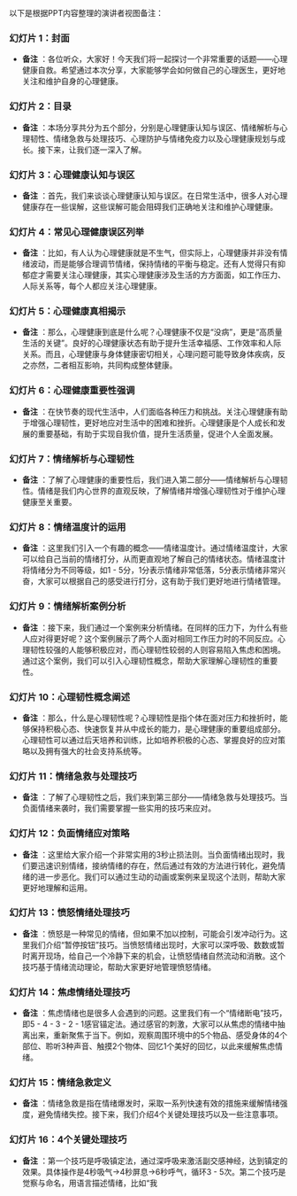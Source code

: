 以下是根据PPT内容整理的演讲者视图备注：

### 幻灯片 1：封面
* **备注** ：各位听众，大家好！今天我们将一起探讨一个非常重要的话题——心理健康自救。希望通过本次分享，大家能够学会如何做自己的心理医生，更好地关注和维护自身的心理健康。

### 幻灯片 2：目录
* **备注** ：本场分享共分为五个部分，分别是心理健康认知与误区、情绪解析与心理韧性、情绪急救与处理技巧、心理防护与情绪免疫力以及心理健康规划与成长。接下来，让我们逐一深入了解。

### 幻灯片 3：心理健康认知与误区
* **备注** ：首先，我们来谈谈心理健康认知与误区。在日常生活中，很多人对心理健康存在一些误解，这些误解可能会阻碍我们正确地关注和维护心理健康。

### 幻灯片 4：常见心理健康误区列举
* **备注** ：比如，有人认为心理健康就是不生气，但实际上，心理健康并非没有情绪波动，而是能够合理调节情绪，保持情绪的平衡与稳定。还有人觉得只有抑郁症才需要关注心理健康，其实心理健康涉及生活的方方面面，如工作压力、人际关系等，每个人都应关注心理健康。

### 幻灯片 5：心理健康真相揭示
* **备注** ：那么，心理健康到底是什么呢？心理健康不仅是“没病”，更是“高质量生活的关键”。良好的心理健康状态有助于提升生活幸福感、工作效率和人际关系。而且，心理健康与身体健康密切相关，心理问题可能导致身体疾病，反之亦然，二者相互影响，共同构成整体健康。

### 幻灯片 6：心理健康重要性强调
* **备注** ：在快节奏的现代生活中，人们面临各种压力和挑战。关注心理健康有助于增强心理韧性，更好地应对生活中的困难和挫折。心理健康是个人成长和发展的重要基础，有助于实现自我价值，提升生活质量，促进个人全面发展。

### 幻灯片 7：情绪解析与心理韧性
* **备注** ：了解了心理健康的重要性后，我们进入第二部分——情绪解析与心理韧性。情绪是我们内心世界的直观反映，了解情绪并增强心理韧性对于维护心理健康至关重要。

### 幻灯片 8：情绪温度计的运用
* **备注** ：这里我们引入一个有趣的概念——情绪温度计。通过情绪温度计，大家可以给自己当前的情绪打分，从而更直观地了解自己的情绪状态。情绪温度计将情绪分为不同等级，如1 - 5分，1分表示情绪非常低落，5分表示情绪非常兴奋，大家可以根据自己的感受进行打分，这有助于我们更好地进行情绪管理。

### 幻灯片 9：情绪解析案例分析
* **备注** ：接下来，我们通过一个案例来分析情绪。在同样的压力下，为什么有些人应对得更好呢？这个案例展示了两个人面对相同工作压力时的不同反应。心理韧性较强的人能够积极应对，而心理韧性较弱的人则容易陷入焦虑和困境。通过这个案例，我们可以引入心理韧性概念，帮助大家理解心理韧性的重要性。

### 幻灯片 10：心理韧性概念阐述
* **备注** ：那么，什么是心理韧性呢？心理韧性是指个体在面对压力和挫折时，能够保持积极心态、快速恢复并从中成长的能力，是心理健康的重要组成部分。心理韧性可以通过后天培养和训练，比如培养积极的心态、掌握良好的应对策略以及拥有强大的社会支持系统等。

### 幻灯片 11：情绪急救与处理技巧
* **备注** ：了解了心理韧性之后，我们来到第三部分——情绪急救与处理技巧。当负面情绪来袭时，我们需要掌握一些实用的技巧来应对。

### 幻灯片 12：负面情绪应对策略
* **备注** ：这里给大家介绍一个非常实用的3秒止损法则。当负面情绪出现时，我们要迅速识别情绪，接纳情绪的存在，然后通过有效的方法进行转化，避免情绪的进一步恶化。我们可以通过生动的动画或案例来呈现这个法则，帮助大家更好地理解和运用。

### 幻灯片 13：愤怒情绪处理技巧
* **备注** ：愤怒是一种常见的情绪，但如果不加以控制，可能会引发冲动行为。这里我们介绍“暂停按钮”技巧。当愤怒情绪出现时，大家可以深呼吸、数数或暂时离开现场，给自己一个冷静下来的机会，让愤怒情绪自然流动和消散。这个技巧基于情绪流动理论，帮助大家更好地管理愤怒情绪。

### 幻灯片 14：焦虑情绪处理技巧
* **备注** ：焦虑情绪也是很多人会遇到的问题。这里我们有一个“情绪断电”技巧，即5 - 4 - 3 - 2 - 1感官锚定法。通过感官的刺激，大家可以从焦虑的情绪中抽离出来，重新聚焦于当下。例如，观察周围环境中的5个物品、感受身体的4个部位、聆听3种声音、触摸2个物体、回忆1个美好的回忆，以此来缓解焦虑情绪。

### 幻灯片 15：情绪急救定义
* **备注** ：情绪急救是指在情绪爆发时，采取一系列快速有效的措施来缓解情绪强度，避免情绪失控。接下来，我们介绍4个关键处理技巧以及一些注意事项。

### 幻灯片 16：4个关键处理技巧
* **备注** ：第一个技巧是呼吸镇定法，通过深呼吸来激活副交感神经，达到镇定的效果。具体操作是4秒吸气→4秒屏息→6秒呼气，循环3 - 5次。第二个技巧是觉察与命名，用语言描述情绪，比如“我